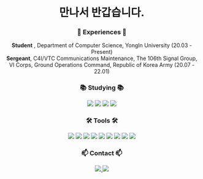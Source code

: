 <h1 align="center">만나서 반갑습니다.</h3>

<h3 align="center">🥸 Experiences 🥸</h3>
<div align="center">

**Student** , Department of Computer Science, YongIn University (20.03 - Present) <br>
**Sergeant**, C4I/VTC Communications Maintenance, The 106th Signal Group, VI Corps, Ground Operations Command, Republic
of Korea Army (20.07 - 22.01) <br>

</div>

<h3 align="center">📚 Studying 📚</h3>
<div align="center">
    <img src="https://img.shields.io/badge/Python-3776AB?style=for-the-badge&logo=Python&logoColor=white">
    <img src="https://img.shields.io/badge/Java-EC2025?style=for-the-badge&logo=OpenJDK&logoColor=white">
    <img src="https://img.shields.io/badge/OpenCV-5C3EE8?style=for-the-badge&logo=OpenCV&logoColor=white">
    <img src="https://img.shields.io/badge/Windows-0078D4?style=for-the-badge&logo=Windows&logoColor=white">
<!--    <img src="https://img.shields.io/badge/FastAPI-009688?style=for-the-badge&logo=FastAPI&logoColor=white"> -->
<!--     <img src="https://img.shields.io/badge/Flutter-02569B?style=for-the-badge&logo=Flutter&logoColor=white"> -->
</div>


<h3 align="center">🛠 Tools 🛠</h3>
<div align="center">
    <img src="https://img.shields.io/badge/Windows-0078D4?style=for-the-badge&logo=Windows&logoColor=white">
    <img src="https://img.shields.io/badge/Ubuntu-E95420?style=for-the-badge&logo=Ubuntu&logoColor=white">
    <img src="https://img.shields.io/badge/Terminal-4D4D4D?style=for-the-badge&logo=Windows Terminal&logoColor=white">
    <img src="https://img.shields.io/badge/PyCharm-000000?style=for-the-badge&logo=PyCharm&logoColor=white">
    <img src="https://img.shields.io/badge/IntelliJ-000000?style=for-the-badge&logo=IntelliJ IDEA&logoColor=white">
    <img src="https://img.shields.io/badge/Android Studio-3DDC84?style=for-the-badge&logo=Android&logoColor=white">
    <img src="https://img.shields.io/badge/Visaul Studio Code-007ACC?style=for-the-badge&logo=Visual Studio Code&logoColor=white">
    <img src="https://img.shields.io/badge/Jupyter-F37626?style=for-the-badge&logo=Jupyter&logoColor=white">
    <img src="https://img.shields.io/badge/Markdown-000000?style=for-the-badge&logo=Markdown&logoColor=white">
</div>

<h3 align="center"> 📫 Contact 📫</h3>
    <div align="center">
        <a href="mailto:ahn7946@naver.com">
        <img src="https://img.shields.io/badge/ahn7946@naver.com-03C75A?style=for-the-badge&logo=Naver&logoColor=white">
    </a>
    <a href="https://velog.io/@ahn7946">
        <img src="https://img.shields.io/badge/Velog-20C997?style=for-the-badge&logo=Velog&logoColor=white">
    </a>
</div>
